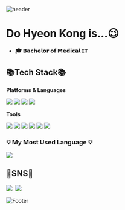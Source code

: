 ![header](https://capsule-render.vercel.app/api?type=waving&color=4B4B77&height=200&section=header&text=HelloWorld😊&fontSize=50)
# Do Hyeon Kong is...😉
 +  **🎓 𝗕𝗮𝗰𝗵𝗲𝗹𝗼𝗿 𝗼𝗳 𝗠𝗲𝗱𝗶𝗰𝗮𝗹 𝗜𝗧**       
<h2 align="left">📚Tech Stack📚</h2>
<b align="left" font="bold">Platforms & Languages</b>
<p align="left">
  <img src="https://img.shields.io/badge/Java-007396?style=flat-square&logo=JAVA&logoColor=white"/>
  <img src="https://img.shields.io/badge/C♯-5C2D91?style=flat-square&logo=C#&logoColor=white"/>
  <img src="https://img.shields.io/badge/SQL-3178C6?style=flat-square&logo=sql&logoColor=white"/>  
  <img src="https://img.shields.io/badge/Android-3DDC84?style=flat-square&logo=android&logoColor=white"/>
</p>
<b align="left">Tools</b>
<p align="left">
  <img src="https://img.shields.io/badge/Visual Studio-5C2D91?style=flat-square&logo=visualstudio&logoColor=white"/></a>
  <img src="https://img.shields.io/badge/Visual Studio Code-007ACC?style=flat-square&logo=visualstudiocode&logoColor=white"/></a>
  <img src="https://img.shields.io/badge/Eclipse IDE-2C2255?style=flat-square&logo=eclipseide&logoColor=white"/></a>
  <img src="https://img.shields.io/badge/Android Studio-3DDC84?style=flat-square&logo=androidstudio&logoColor=white"/></a>
  <img src="https://img.shields.io/badge/Oracle-F80000?style=flat-square&logo=oracle&logoColor=white"/></a>
  <img src="https://img.shields.io/badge/MSSQL-CC2927?style=flat-square&logo=microsoftsqlserver&logoColor=white"/></a>
</p>

### 💡 My Most Used Language 💡
<a href="https://github.com/KKongDo">
    <img align="center" src="https://github-readme-stats.vercel.app/api/top-langs/?username=KKongDo&layout=compact&show_icons=false&show_owner=KKongDo&hide_title=false&theme=vue&hide=false" />
  </a>
<h2 align="left">👀SNS👀</h2>
<p align="left">
  <a href="https://www.instagram.com/dev_kkong/"><img src="https://img.shields.io/badge/Instagram-E4405F?style=flat-square&logo=instagram&logoColor=white"/></a>&nbsp
  <a href="https://hits.seeyoufarm.com"><img src="https://hits.seeyoufarm.com/api/count/incr/badge.svg?url=https%3A%2F%2Fgithub.com%2Fgjbae1212%2Fhit-counter&count_bg=%23A2C5EF&title_bg=%234D89F9&icon=&icon_color=%23E7E7E7&title=hits&edge_flat=false"/></a>    
</p>

![Footer](https://capsule-render.vercel.app/api?type=waving&color=4B4B77&height=150&section=footer)
